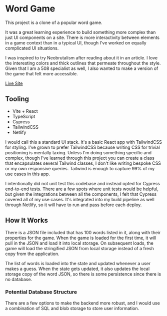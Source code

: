 # Word Game

This project is a clone of a popular word game. 

It was a great learning experience to build something more complex than just UI components on a site. There is more interactivity between elements in a game context than in a typical UI, though I've worked on equally complicated UI situations.

I was inspired to try Neobrutalism after reading about it in an article. I love the interesting colors and thick outlines that permeate throughout the style. Given that I am a 508 specialist as well, I also wanted to make a version of the game that felt more accessible.

[Live Site](https://agriffith-word-game.netlify.app/)

## Tooling

- Vite + React
- TypeScript
- Cypress
- TailwindCSS
- Netlify

I would call this a standard UI stack. It's a basic React app with TailwindCSS for styling. I've grown to prefer TailwindCSS because writing CSS for trivial positioning is mentally taxing. Unless I'm doing something specific and complex, though I've learned through this project you can create a class that encapsulates several Tailwind classes, I don't like writing bespoke CSS or my own responsive queries. Tailwind is enough to capture 99% of my use cases in this app.

I intentionally did not unit test this codebase and instead opted for Cypress end-to-end tests. There are a few spots where unit tests would be helpful, but given the integrations between all the components, I felt that Cypress covered all of my use cases. It's integrated into my build pipeline as well through Netlify, so it will have to run and pass before each deploy.

## How It Works

There is a JSON file included that has 100 words listed in it, along with their properties for the game. When the game is loaded for the first time, it will pull in the JSON and load it into local storage. On subsequent loads, the game will load the stringified JSON from local storage instead of a fresh copy from the application.

The list of words is loaded into the state and updated whenever a user makes a guess. When the state gets updated, it also updates the local storage copy of the word JSON, so there is some persistence since there is no database.

### Potential Database Structure

There are a few options to make the backend more robust, and I would use a combination of SQL and blob storage to store user information.
